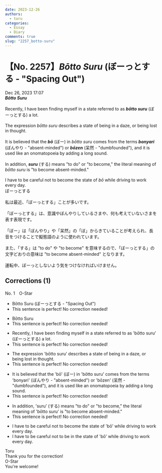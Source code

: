 ```yaml
---
date: 2023-12-26
authors:
  - toru
categories:
  - Essay
  - Diary
comments: true
slug: "2257_botto-suru"
---
```


# 【No. 2257】<strong><em>Bōtto Suru</em></strong> (ぼーっとする - "Spacing Out")
<div class="date">Dec 26, 2023 17:07</div>
<div id="post"><div id="body_show_ori">
<strong><em>Bōtto Suru</em></strong><br/><br/>Recently, I have been finding myself in a state referred to as <strong><em>bōtto suru</em></strong> (ぼーっとする) a lot.<br/><br/>The expression <em>bōtto suru</em> describes a state of being in a daze, or being lost in thought.<br/><br/>It is believed that the <strong><em>bō</em></strong> (ぼー) in <em>bōtto suru</em> comes from the terms <strong><em>bonyari</em></strong> (ぼんやり - "absent-minded") or <strong><em>bōzen</em></strong> (呆然 - "dumbfounded"), and it is used like an onomatopoeia by adding a long sound.<br/><br/>In addition, <strong><em>suru</em></strong> (する) means "to do" or "to become," the literal meaning of <em>bōtto suru</em> is "to become absent-minded."<br/><br/>I have to be careful not to become the state of <em>bō</em> while driving to work every day.
</div></div>

<!-- more -->

<div id="post_ja"><div id="body_show_mo">
ぼーっとする<br/><br/>私は最近、「ぼーっとする」ことが多いです。<br/><br/>「ぼーっとする」は、意識やぼんやりしているさまや、何も考えていないさまを表す表現です。<br/><br/>「ぼー」は「ぼんやり」や「呆然」の「ぼ」からきていることが考えられ、長音をつけることで擬態語のように使われています。<br/><br/>また、「する」は "to do" や "to become" を意味するので、「ぼーっとする」の文字どおりの意味は "to become absent-minded" となります。<br/><br/>運転中、ぼーっとしないよう気をつけなければいけません。
</div></div>

## Corrections (1)
<div id="block"><div class="first_name"> No. 1　<span class="just_name">O-Star</span></div><div id="block2">
<ul class="correction_field">
<li class="incorrect">Bōtto Suru (ぼーっとする - "Spacing Out")</li>
<li class="corrected perfect">This sentence is perfect! No correction needed!</li>
</ul>
<ul class="correction_field">
<li class="incorrect">Bōtto Suru</li>
<li class="corrected perfect">This sentence is perfect! No correction needed!</li>
</ul>
<ul class="correction_field">
<li class="incorrect">Recently, I have been finding myself in a state referred to as 'bōtto suru' (ぼーっとする) a lot.</li>
<li class="corrected perfect">This sentence is perfect! No correction needed!</li>
</ul>
<ul class="correction_field">
<li class="incorrect">The expression 'bōtto suru' describes a state of being in a daze, or being lost in thought.</li>
<li class="corrected perfect">This sentence is perfect! No correction needed!</li>
</ul>
<ul class="correction_field">
<li class="incorrect">It is believed that the 'bō' (ぼー) in 'bōtto suru' comes from the terms 'bonyari' (ぼんやり - "absent-minded") or 'bōzen' (呆然 - "dumbfounded"), and it is used like an onomatopoeia by adding a long sound.</li>
<li class="corrected perfect">This sentence is perfect! No correction needed!</li>
</ul>
<ul class="correction_field">
<li class="incorrect">In addition, 'suru' (する) means "to do" or "to become," the literal meaning of 'bōtto suru' is "to become absent-minded."</li>
<li class="corrected perfect">This sentence is perfect! No correction needed!</li>
</ul>
<ul class="correction_field">
<li class="incorrect">I have to be careful not to become the state of 'bō' while driving to work every day.</li>
<li class="corrected correct">
I have to be careful not to <span class="f_bold">be in</span> the state of 'bō' while driving to work every day.
</li>
</ul>
</div><div class="name"><span class="just_name">Toru</span><br>
Thank you for the correction!
</div>
<div class="name"><span class="just_name">O-Star</span><br>
You're welcome!
</div>
</div>
